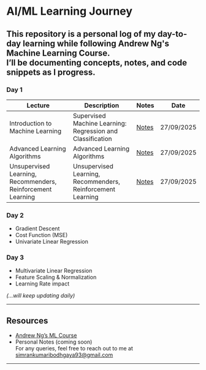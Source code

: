 # AI/ML Learning Journey 
This repository is a personal log of my day-to-day learning while following **Andrew Ng's Machine Learning Course**.  
I’ll be documenting concepts, notes, and code snippets as I progress.  
---
### Day 1  
| Lecture | Description | Notes | Date | 
|---------|-------------|-------|------|
| Introduction to Machine Learning | Supervised Machine Learning: Regression and Classification | [Notes](https://www.notion.so/ai-ml-learning-journey-27b635033efd808596d8d0fd84cb1ddd?showMoveTo=true&saveParent=true) | 27/09/2025 |
| Advanced Learning Algorithms | Advanced Learning Algorithms | [Notes](https://notion.so/your-link-2) | 27/09/2025 |
| Unsupervised Learning, Recommenders, Reinforcement Learning | Unsupervised Learning, Recommenders, Reinforcement Learning | [Notes](https://notion.so/your-link-3) | 27/09/2025 |

### Day 2  
- Gradient Descent  
- Cost Function (MSE)  
- Univariate Linear Regression  

### Day 3  
- Multivariate Linear Regression  
- Feature Scaling & Normalization  
- Learning Rate impact  

*(...will keep updating daily)*  

---

## Resources  
- [Andrew Ng’s ML Course](https://www.coursera.org/learn/machine-learning)  
- Personal Notes (coming soon)  
For any queries, feel free to reach out to me at simrankumaribodhgaya93@gmail.com
---

